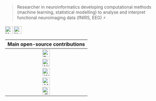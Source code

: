 > Researcher in neuroinformatics developing computational methods (machine learning, statistical modelling) to analyse and interpret functional neuroimaging data (fNIRS, EEG) ⚡

<a href="https://gitlab.com/HanBnrd" target="_blank" style="text-decoration:none"><img src="https://img.shields.io/badge/GitLab-HanBnrd-blue?logo=gitlab" alt="HanBnrd" height="25"></a> <a href="https://github.com/HanBnrd" target="_blank" style="text-decoration:none"><img src="https://img.shields.io/badge/GitHub-HanBnrd-blue?logo=github" alt="HanBnrd" height="25"></a>

| Main open-source contributions |
|:-:|
| <a href="https://gitlab.com/HanBnrd/benchnirs" target="_blank" style="text-decoration:none"><img src="https://img.shields.io/badge/BenchNIRS-black?logo=gitlab" alt="BenchNIRS" height="25"></a> |
| <a href="https://github.com/HanBnrd/NIRSimple" target="_blank" style="text-decoration:none"><img src="https://img.shields.io/badge/NIRSimple-black?logo=github" alt="NIRSimple" height="25"></a> |
| <a href="https://gitlab.com/HanBnrd/workload-bci" target="_blank" style="text-decoration:none"><img src="https://img.shields.io/badge/Workload BCI-black?logo=gitlab" alt="Workload BCI" height="25"> |
| <a href="https://github.com/mne-tools/mne-python" target="_blank" style="text-decoration:none"><img src="https://img.shields.io/badge/MNE Python-black?logo=github" alt="MNE Python" height="25"> |
| <a href="https://github.com/celiao/tmdbsimple" target="_blank" style="text-decoration:none"><img src="https://img.shields.io/badge/TMDb Simple-black?logo=github" alt="TMDb Simple" height="25"> |
